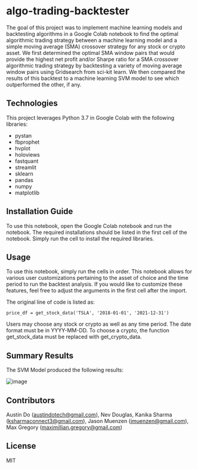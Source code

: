 # algo-trading-backtester

The goal of this project was to implement machine learning models and backtesting algorithms in a Google Colab notebook to find the optimal algorithmic trading strategy between a machine learning model and a simple moving average (SMA) crossover strategy for any stock or crypto asset. We first determined the optimal SMA window pairs that would provide the highest net profit and/or Sharpe ratio for a SMA crossover algorithmic trading strategy by backtesting a variety of moving average window pairs using Gridsearch from sci-kit learn. We then compared the results of this backtest to a machine learning SVM model to see which outperformed the other, if any.

## Technologies

This project leverages Python 3.7 in Google Colab with the following libraries:
- pystan
- fbprophet
- hvplot
- holoviews
- fastquant
- streamlit
- sklearn
- pandas
- numpy
- matplotlib

## Installation Guide

To use this notebook, open the Google Colab notebook and run the notebook. The required installations should be listed in the first cell of the notebook. Simply run the cell to install the required libraries.

## Usage

To use this notebook, simply run the cells in order. This notebook allows for various user customizations pertaining to the asset of choice and the time period to run the backtest analysis. If you would like to customize these features, feel free to adjust the arguments in the first cell after the import.

The original line of code is listed as:

```
price_df = get_stock_data('TSLA', '2018-01-01', '2021-12-31')
```

Users may choose any stock or crypto as well as any time period. The date format must be in YYYY-MM-DD. To choose a crypto, the function get_stock_data must be replaced with get_crypto_data.

## Summary Results 
The SVM Model produced the following results:

![image](https://user-images.githubusercontent.com/89708427/149682400-b4248dab-9235-479a-91e4-867d786a5d93.png)



## Contributors
Austin Do (austindotech@gmail.com), Nev Douglas, Kanika Sharma (ksharmaconnect3@gmail.com), Jason Muenzen (jmuenzen@gmail.com), Max Gregory (maximillian.gregory@gmail.com)


## License

MIT
